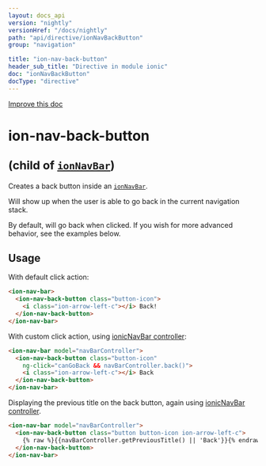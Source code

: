 ```yaml
---
layout: docs_api
version: "nightly"
versionHref: "/docs/nightly"
path: "api/directive/ionNavBackButton"
group: "navigation"

title: "ion-nav-back-button"
header_sub_title: "Directive in module ionic"
doc: "ionNavBackButton"
docType: "directive"
---
```


<div class="improve-docs">
  <a href='http://github.com/driftyco/ionic/edit/master/js/ext/angular/src/directive/ionicNavBar.js#L261'>
    Improve this doc
  </a>
</div>




<h1 class="api-title">

  ion-nav-back-button


<small>
  (child of <a href="/docs/nightly/api/directive/ionNavBar"><code>ionNavBar</code></a>)
</small>


</h1>





Creates a back button inside an <a href="/docs/nightly/api/directive/ionNavBar"><code>ionNavBar</code></a>.

Will show up when the user is able to go back in the current navigation stack.

By default, will go back when clicked.  If you wish for more advanced behavior, see the 
examples below.








  
<h2 id="usage">Usage</h2>
  
With default click action:

```html
<ion-nav-bar>
  <ion-nav-back-button class="button-icon">
    <i class="ion-arrow-left-c"></i> Back!
  </ion-nav-back-button>
</ion-nav-bar>
```

With custom click action, using <a href="/docs/nightly/api/controller/ionicNavBar">ionicNavBar controller</a>:

```html
<ion-nav-bar model="navBarController">
  <ion-nav-back-button class="button-icon"
    ng-click="canGoBack && navBarController.back()">
    <i class="ion-arrow-left-c"></i> Back
  </ion-nav-back-button>
</ion-nav-bar>
```

Displaying the previous title on the back button, again using
<a href="/docs/nightly/api/controller/ionicNavBar">ionicNavBar controller</a>.

```html
<ion-nav-bar model="navBarController">
  <ion-nav-back-button class="button button-icon ion-arrow-left-c">
    {% raw %}{{navBarController.getPreviousTitle() || 'Back'}}{% endraw %}
  </ion-nav-back-button>
</ion-nav-bar>
```
  
  

  





